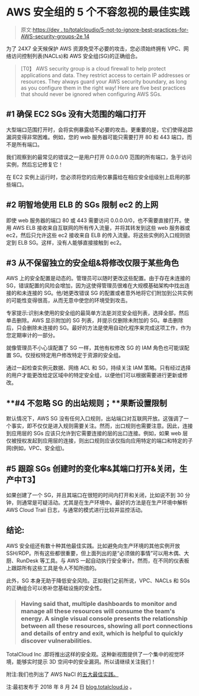 # AWS 安全组的 5 个不容忽视的最佳实践

> 原文:[https://dev . to/totalcloudio/5-not-to-ignore-best-practices-for-AWS-security-groups-2e 14](https://dev.to/totalcloudio/5-not-to-ignore-best-practices-for-aws-security-groups-2e14)

为了 24X7 全天候保护 AWS 资源免受不必要的攻击，您必须始终拥有 VPC、网络访问控制列表(NACLs)和 AWS 安全组(SG)的正确组合。

> [T0】 AWS security group is a cloud firewall to help protect applications and data. They restrict access to certain IP addresses or resources. They always guard your AWS security boundary, as long as you configure them in the right way! Here are five best practices that should never be ignored when configuring AWS SGs.

## **#1 确保 EC2 SGs 没有大范围的端口打开**

大型端口范围打开时，会将实例暴露给不必要的攻击。更重要的是，它们使得追踪漏洞变得非常困难。例如，您的 web 服务器可能只需要打开 80 和 443 端口，而不是所有端口。

我们观察到的最常见的错误之一是用户打开 0.0.0.0/0 范围的所有端口，急于访问实例，然后忘记修复它！

在 EC2 实例上运行时，您必须将您的应用仅暴露给在相应安全组级别上启用的那些端口。

## **#2 明智地使用 ELB 的 SGs 限制 ec2 的上网**

即使 web 服务器的端口 80 或 443 需要访问 0.0.0.0/0，也不需要直接打开。使用 AWS ELB 接收来自互联网的所有传入流量，并将其转发到这些 web 服务器或 ec2，然后只允许这些 ec2 接收来自 ELB 的传入流量。将这些实例的入口规则锁定到 ELB SG。这样，没有人能够直接接触到 ec2。

## **#3 从不保留独立的安全组&将修改仅限于某些角色**

AWS 上的安全配置是动态的。管理员可以随时更改这些配置。由于存在未连接的 SG，错误配置的风险会增加，因为这使得管理员很难在大规模基础架构中找出连接的和未连接的 SG。他/她更改错误 SG 的配置或者意外地将它们附加到公共实例的可能性变得很高，从而无意中使您的环境受到攻击。

专家提示:识别未使用的安全组的最简单方法是浏览安全组列表，选择全部，然后单击删除。AWS 显示附加的 SG 列表，并提示仅删除未附加的 SG。单击删除后，只会删除未连接的 SG。最好的方法是使用自动化程序来完成这项工作，作为您定期审计的一部分。

就像管理员不小心误配置了 SG 一样，其他有权修改 SG 的 IAM 角色也可能误配置 SG。仅授权特定用户修改特定于资源的安全组。

通过一起检查实例元数据、网络 ACL 和 SG，持续关注 IAM 策略。只有经过选择的用户才能更改给定区域中的特定安全组，以便他们可以根据需要进行更新或修改。

## **#4 不忽略 SG 的出站规则；**果断设置限制

默认情况下，AWS SG 没有任何入口规则，出站端口对互联网开放。这强调了一个事实，即不仅仅是进入规则需要关注。然而，出口规则也需要注意。因此，连接到应用层的 SGs 应该只允许到它需要连接的层的出口连接。例如，如果 web 层仅被授权发起到应用层的连接，则出口规则应该仅指向应用特定的端口和特定的子网(例如，VPC、安全组)。

## **#5 跟踪 SGs 创建时的变化率&其端口打开&关闭，生产中**T3】

如果创建了一个 SG，并且其端口在很短的时间内打开和关闭，比如说不到 30 分钟，则通常是可疑活动。尤其是在生产环境中。最好的方法是在生产环境中解析 AWS Cloud Trail 日志，与通常的模式进行比较并监控活动。

## **结论:**

AWS 安全组还有数十种其他最佳实践。比如避免向生产环境的其他实例开放 SSH/RDP。所有这些都很重要，但上面列出的是“必须做的事情”可以用木偶、大厨、RunDesk 等工具。与 AWS 一起自动执行安全审计。然而，在不同的仪表板上跟踪所有这些工具是令人不知所措的。

此外，SG 本身无助于降低安全风险。正如我们之前所说，VPC、NACLs 和 SGs 的正确组合可以弥补您基础设施的安全性。

> ### Having said that, multiple dashboards to monitor and manage all these resources will consume the team's energy. A single visual console presents the relationship between all these resources, showing all port connections and details of entry and exit, which is helpful to quickly discover vulnerabilities.

TotalCloud Inc .即将推出这样的安全观。这种新视图提供了一个集中的视觉环境，能够实时提示 3D 空间中的安全漏洞。所以请继续关注我们！

附注:我们也列出了 AWS NaCl 的[五大最佳实践。](http://blog.totalcloud.io/5-not-to-ignore-best-practices-for-aws-nacls-network-access-control-lists/)

注:最初发布于 2018 年 8 月 24 日 [blog.totalcloud.io](https://blog.totalcloud.io/5-not-ignore-best-practices-aws-security-groups/) 。